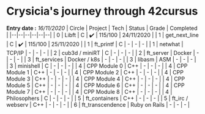 # Crysicia's journey through 42cursus
**Entry date :** *16/11/2020*
| Circle | Project | Tech | Status | Grade | Completed |
|--|--|--|--|--|--|
| 0 | Libft | C | ✔️ | 115/100 | 24/11/2020 |
| 1 | get_next_line | C | ✔️ | 115/100 | 25/11/2020 |
| 1 | ft_printf | C | - | - | - |
| 1 | netwhat | TCP/IP | - | - | - |
| 2 | cub3d / miniRT | C | - | - | - |
| 2 | ft_server | Docker | - | - | - |
| 3 | ft_services | Docker / k8s | - | - | - |
| 3 | libasm | ASM | - | - | - |
| 3 | minishell | C | - | - | - |
| 4 | CPP Module 0 | C++ | - | - | - |
| 4 | CPP Module 1 | C++ | - | - | - |
| 4 | CPP Module 2 | C++ | - | - | - |
| 4 | CPP Module 3 | C++ | - | - | - |
| 4 | CPP Module 4 | C++ | - | - | - |
| 4 | CPP Module 5 | C++ | - | - | - |
| 4 | CPP Module 6 | C++ | - | - | - |
| 4 | CPP Module 7 | C++ | - | - | - |
| 4 | CPP Module 8 | C++ | - | - | - |
| 4 | Philosophers | C | - | - | - |
| 5 | ft_containers | C++ | - | - | - |
| 5 | ft_irc / webserv | C++ | - | - | - |
| 6 | ft_transcendence | Ruby on Rails | - | - | - |
